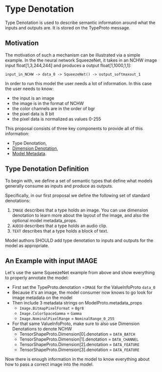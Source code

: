 # Type Denotation

Type Denotation is used to describe semantic information around what the inputs and outputs are.    It is stored on the TypeProto message.

## Motivation

The motivation of such a mechanism can be illustrated via a simple example. In the the neural network SqueezeNet, it takes in an NCHW image input float[1,3,244,244] and produces a output float[1,1000,1,1]:

```
input_in_NCHW -> data_0 -> SqueezeNet() -> output_softmaxout_1
```

In order to run this model the user needs a lot of information.    In this case the user needs to know:
* the input is an image
* the image is in the format of NCHW
* the color channels are in the order of bgr
* the pixel data is 8 bit
* the pixel data is normalized as values 0-255

This proposal consists of three key components to provide all of this information: 
* Type Denotation, 
* [Dimension Denotation](DimensionDenotation.md), 
* [Model Metadata](MetadataProps.md).

## Type Denotation Definition

To begin with, we define a set of semantic types that define what models generally consume as inputs and produce as outputs.

Specifically, in our first proposal we define the following set of standard denotations:

1. `IMAGE` describes that a type holds an image.  You can use dimension denotation to learn more about the layout of the image, and also the optional model metadata_props.
2. `AUDIO` describes that a type holds an audio clip.   
3. `TEXT` describes that a type holds a block of text.

Model authors SHOULD add type denotation to inputs and outputs for the model as appropriate.

## An Example with input IMAGE

Let's use the same SqueezeNet example from above and show everything to properly annotate the model:

* First set the TypeProto.denotation =`IMAGE` for the ValueInfoProto `data_0`
* Because it's an image, the model consumer now knows to go look for image metadata on the model
* Then include 3 metadata strings on ModelProto.metadata_props
	* `Image.BitmapPixelFormat` = `Bgr8`
	* `Image.ColorSpaceGamma` = `Gamma`
	* `Image.NominalPixelRange` = `NominalRange_0_255`
* For that same ValueInfoProto, make sure to also use Dimension Denotations to denote NCHW
	* TensorShapeProto.Dimension[0].denotation = `DATA_BATCH`
	* TensorShapeProto.Dimension[1].denotation = `DATA_CHANNEL`
	* TensorShapeProto.Dimension[2].denotation = `DATA_FEATURE`
	* TensorShapeProto.Dimension[3].denotation = `DATA_FEATURE`

Now there is enough information in the model to know everything about how to pass a correct image into the model.